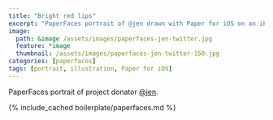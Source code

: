```yaml
---
title: "Bright red lips"
excerpt: "PaperFaces portrait of @jen drawn with Paper for iOS on an iPad."
image: 
  path: &image /assets/images/paperfaces-jen-twitter.jpg 
  feature: *image
  thumbnail: /assets/images/paperfaces-jen-twitter-150.jpg
categories: [paperfaces]
tags: [portrait, illustration, Paper for iOS]
---
```


PaperFaces portrait of project donator [@jen](https://twitter.com/jen).

{% include_cached boilerplate/paperfaces.md %}
